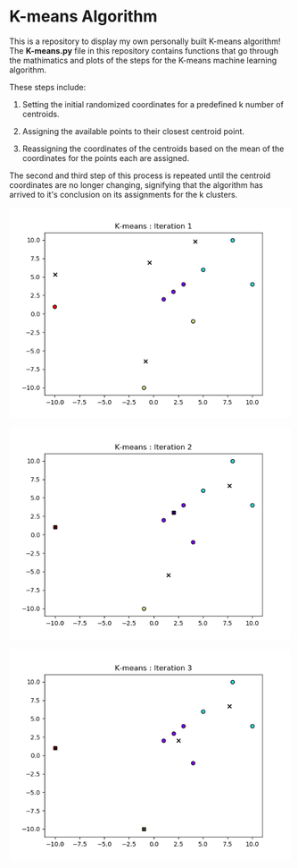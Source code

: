# K-means Algorithm
This is a repository to display my own personally built K-means algorithm!  The **K-means.py** file in this repository contains functions that go through the mathimatics and plots of the steps for the K-means machine learning algorithm. 

These steps include:

1. Setting the initial randomized coordinates for a predefined k number of centroids.

2. Assigning the available points to their closest centroid point.

3. Reassigning the coordinates of the centroids based on the mean of the coordinates for the points each are assigned.

The second and third step of this process is repeated until the centroid coordinates are no longer changing, signifying that the algorithm has arrived to it's conclusion on its assignments for the k clusters.

![image](images/Iteration1.png)

![image](images/Iteration2.png)

![image](images/Iteration3.png)

